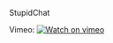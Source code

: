 StupidChat

Vimeo:
[![Watch on vimeo](https://i.vimeocdn.com/video/796597428.webp)](https://vimeo.com/346523747 "Watch on vimeo")

